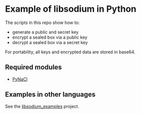 # Example of libsodium in Python
The scripts in this repo show how to:
* generate a public and secret key
* encrypt a sealed box via a public key
* decrypt a sealed box via a secret key

For portability, all keys and encrypted data are stored in base64.

## Required modules
* [PyNaCl](https://github.com/pyca/pynacl)

## Examples in other languages
See the [libsodium_examples](https://github.com/users/tpronk/projects/1) project.
